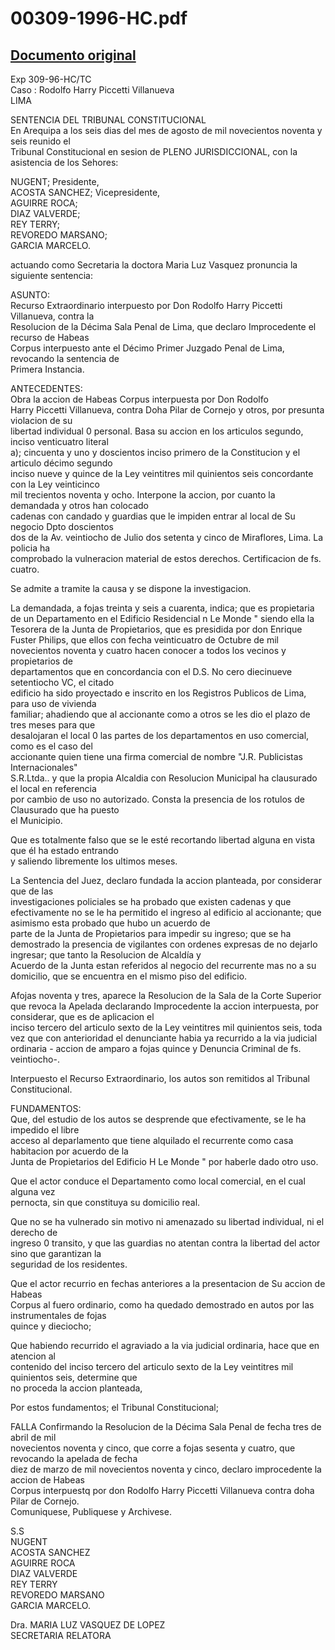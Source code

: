 
00309-1996-HC.pdf
=================
  
[Documento original](https://tc.gob.pe/jurisprudencia/1996/00309-1996-HC.pdf)  
---  
Exp 309-96-HC/TC  
Caso : Rodolfo Harry  Piccetti Villanueva  
LIMA  

SENTENCIA  DEL TRIBUNAL CONSTITUCIONAL  
En Arequipa a los seis dias del mes de agosto de mil novecientos noventa y seis reunido el  
Tribunal Constitucional en sesion de PLENO JURISDICCIONAL, con la asistencia de los Sehores:  

NUGENT; Presidente,  
ACOSTA SANCHEZ;  Vicepresidente,  
AGUIRRE ROCA;  
DIAZ VALVERDE;  
REY TERRY;  
REVOREDO MARSANO;  
GARCIA MARCELO.  

actuando como Secretaria la doctora Maria Luz Vasquez pronuncia la siguiente sentencia:  

ASUNTO:  
Recurso Extraordinario interpuesto por Don Rodolfo Harry Piccetti Villanueva, contra la  
Resolucion de la Décima Sala Penal de Lima, que declaro Improcedente el recurso de Habeas  
Corpus interpuesto ante el Décimo Primer Juzgado Penal de Lima, revocando la sentencia de  
Primera Instancia.  

ANTECEDENTES:  
Obra la accion de Habeas Corpus interpuesta por Don Rodolfo  
Harry Piccetti Villanueva, contra Doha Pilar de Cornejo y otros, por presunta violacion de su  
libertad individual 0 personal. Basa su accion en los articulos segundo, inciso venticuatro literal  
a); cincuenta y uno y doscientos inciso primero de la Constitucion y el articulo décimo segundo  
inciso nueve y quince de la Ley veintitres mil quinientos seis concordante con la Ley veinticinco  
mil trecientos noventa y ocho. Interpone la accion, por cuanto la demandada y otros han colocado  
cadenas con candado y guardias que le impiden entrar al local de Su negocio Dpto doscientos  
dos de la Av. veintiocho de Julio dos setenta y cinco de Miraflores, Lima. La policia ha  
comprobado la vulneracion material de estos derechos. Certificacion de fs. cuatro.  

Se admite a tramite la causa y se dispone la investigacion.  

La demandada, a fojas treinta y seis a cuarenta, indica; que es propietaria de un 
Departamento en el Edificio Residencial n Le Monde " siendo ella la Tesorera de la Junta de 
Propietarios, que es presidida por don Enrique Fuster Philips, que ellos con fecha veinticuatro de 
Octubre de mil novecientos noventa y cuatro hacen conocer a todos los vecinos y propietarios de  
departamentos que en concordancia con el D.S. No cero diecinueve setentiocho VC, el citado  
edificio ha sido proyectado e inscrito en los Registros Publicos de Lima, para uso de vivienda  
familiar; ahadiendo que al accionante como a otros se les dio el plazo de tres meses para que  
desalojaran el local 0 las partes de los departamentos en uso comercial, como es el caso del  
accionante quien tiene una firma comercial de nombre  "J.R. Publicistas Internacionales"  
S.R.Ltda.. y que la propia Alcaldia con Resolucion Municipal ha clausurado el local en referencia  
por cambio de uso no autorizado. Consta la presencia de los rotulos de Clausurado que ha puesto  
el Municipio.  

Que es totalmente falso que se le esté recortando libertad alguna en vista que él ha estado entrando  
y saliendo libremente los ultimos meses.  

La Sentencia del Juez, declaro fundada la accion planteada, por considerar que de las  
investigaciones policiales se ha probado que existen cadenas y que efectivamente no se le ha 
permitido el ingreso al edificio al accionante; que asimismo esta probado que hubo un acuerdo de  
parte de la Junta de Propietarios para impedir su ingreso; que se ha demostrado la presencia de
vigilantes con ordenes expresas de no dejarlo ingresar; que tanto la Resolucion de Alcaldía y  
Acuerdo de la Junta estan referidos al negocio del recurrente mas no a su domicilio, que se 
encuentra en el mismo piso del edificio.  

Afojas noventa y tres, aparece la Resolucion de la Sala de la Corte Superior que revoca la 
Apelada declarando Improcedente la accion interpuesta, por considerar, que es de aplicacion el  
inciso tercero del articulo sexto de la Ley veintitres mil quinientos seis, toda vez que con 
anterioridad el denunciante habia ya recurrido a la via judicial ordinaria - accion de amparo a 
fojas quince y Denuncia Criminal de fs. veintiocho-.  

Interpuesto el Recurso Extraordinario, los autos son remitidos al Tribunal Constitucional.  

FUNDAMENTOS:  
Que, del estudio de los autos se desprende que efectivamente, se le ha impedido el libre  
acceso al deparlamento que tiene alquilado el recurrente como casa habitacion por acuerdo de la  
Junta de Propietarios del Edificio H Le Monde " por haberle dado otro uso.  

Que el actor conduce el Departamento como local comercial, en el cual alguna vez  
pernocta, sin que constituya su domicilio real.  

Que no se ha vulnerado sin motivo ni amenazado su libertad individual, ni el derecho de  
ingreso 0 transito, y que las guardias no atentan contra la libertad del actor sino que garantizan la  
seguridad de los residentes.  

Que el actor recurrio en fechas anteriores a la presentacion de Su accion de Habeas  
Corpus al fuero ordinario, como ha quedado demostrado en autos por las instrumentales de fojas  
quince y dieciocho;  

Que habiendo recurrido el agraviado a la via judicial ordinaria, hace que en atencion al  
contenido del inciso tercero del articulo sexto de la Ley veintitres mil quinientos seis, determine que  
no proceda la accion planteada,  

Por estos fundamentos; el Tribunal Constitucional;  

FALLA 
Confirmando la Resolucion de la Décima Sala Penal de fecha tres de abril de mil  
novecientos noventa y cinco, que corre a fojas sesenta y cuatro, que revocando la apelada de fecha  
diez de marzo de mil novecientos noventa y cinco, declaro improcedente la accion de Habeas  
Corpus interpuestq por don Rodolfo Harry Piccetti Villanueva contra doha Pilar de Cornejo.  
Comuniquese, Publiquese y Archivese.  

S.S  
NUGENT  
ACOSTA SANCHEZ  
AGUIRRE ROCA  
DIAZ VALVERDE  
REY TERRY  
REVOREDO MARSANO  
GARCIA MARCELO.  

Dra. MARIA LUZ VASQUEZ DE LOPEZ  
SECRETARIA RELATORA